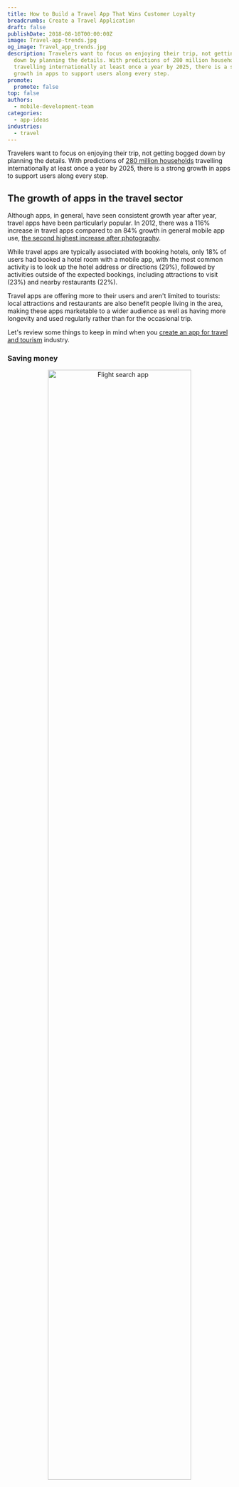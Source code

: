 ```yaml
---
title: How to Build a Travel App That Wins Customer Loyalty
breadcrumbs: Create a Travel Application
draft: false
publishDate: 2018-08-10T00:00:00Z
image: Travel-app-trends.jpg
og_image: Travel_app_trends.jpg
description: Travelers want to focus on enjoying their trip, not getting bogged
  down by planning the details. With predictions of 280 million households
  travelling internationally at least once a year by 2025, there is a strong
  growth in apps to support users along every step.
promote:
  promote: false
top: false
authors:
  - mobile-development-team
categories:
  - app-ideas
industries:
  - travel
---
```

Travelers want to focus on enjoying their trip, not getting bogged down by planning the details. With predictions of <a href="https://www.lonelyplanet.com/articles/international-travel-increase-next-decade" target="_blank">280 million households</a> travelling internationally at least once a year by 2025, there is a strong growth in apps to support users along every step.

## The growth of apps in the travel sector

Although apps, in general, have seen consistent growth year after year, travel apps have been particularly popular. In 2012, there was a 116% increase in travel apps compared to an 84% growth in general mobile app use, <a href="https://www.emarketer.com/Article/Travel-Apps-Lead-Industries-Usage-Growth/1009408" target="_blank">the second highest increase after photography</a>.

While travel apps are typically associated with booking hotels, only 18% of users had booked a hotel room with a mobile app, with the most common activity is to look up the hotel address or directions (29%), followed by activities outside of the expected bookings, including attractions to visit (23%) and nearby restaurants (22%).

Travel apps are offering more to their users and aren't limited to tourists: local attractions and restaurants are also benefit people living in the area, making these apps marketable to a wider audience as well as having more longevity and used regularly rather than for the occasional trip.

Let's review some things to keep in mind when you [create an app for travel and tourism](https://anadea.info/solutions/travel-app-development) industry.

### Saving money

<center><img src="https://cdn.dribbble.com/users/1091757/screenshots/3272854/flyapp.gif" alt="Flight search app" style="width: 80%;"/></center>

Traveling is expensive, and fluctuating deals mean that users often end up paying more if they book too early or too late, whether it's for flights, hotels, or excursions. Apps like <a href="https://www.hopper.com/" rel="nofollow" target="_blank">Hopper</a> analyze past and current flight trends to find the best time to book a flight, removing that indecision of when to buy a seat and saving money.

{{< advert >}}Related article: [Time to Innovate or How to Create a Viable Flight and Hotel Booking App](https://anadea.info/blog/time-to-innovate-or-how-to-create-a-viable-flight-and-hotel-booking-app){{< /advert >}}

### Offer something bigger and better

With such a broad market it's easy to get lost in the crush of comparable services. Booking giants Booking.com and Airbnb compete in a similar market with slightly different focuses: Booking.com has the largest collection of hotels, with almost 30 million listings in 136,035 destinations <a href="https://www.booking.com/content/about.en-gb.html" target="_blank">across 228 countries</a>.

<center><img src="https://cdn.dribbble.com/users/1091757/screenshots/4729512/untitled-1.gif" alt="Рotel search app" style="width: 80%;"/></center>

Booking.com has monopolized scope, offering unparalleled choices for travel for both work and tourism, and so its competitors provide alternative services, such as Airbnb that showcases tourist experiences as well as budget-friendly "spare rooms" rather than focusing exclusively on hotels, or Hotels.com that has a loyalty program to encourage return customers.

To <a href="https://anadea.info/blog/travel-agency-software" target="_blank">build a booking app</a> that can survive and thrive in a sea of similar competitors, travel app developers have to offer consumers some benefits that overrule those of alternatives. <a href="https://anadea.info/projects/ebookingservices" target="_blank">Tripaneer</a> combines experiences with accommodation to create a package holiday tailored to precisely what a traveler is looking for, whether that's an intense martial arts trip, a relaxing yoga retreat, or a romantic culinary getaway: travelers are planning experiences rather than simply booking a bed.

### Keep it organized

Once the trip is booked, the planning doesn't end there.

Crafting a home away from home is nerve-wracking when there are a hundred things to remember and once you're gone, you're gone – no turning the train around to go back for contact lenses. It's not enough for users to carry reservations on their phones: now the entire trip has to fit in the palm of their hand. Personal assistants like <a href="https://www.google.com/travel/" target="_blank">Google Trips</a> and <a href="https://www.tripit.com/" rel="nofollow" target="_blank">TripIt</a> keep travelers on track with a list of what to pack, booking confirmations, travel itineraries, and local recommendations – all of which can be saved for offline use for when there's no WiFi and to avoid roaming charges.

### Map out the journey, explore the destination

<center><img src="https://cdn.dribbble.com/users/760826/screenshots/3627805/map.gif" alt="Map views" style="width: 80%;"/></center>

Although it can be particularly enjoyable to explore the location on foot or by transport, sometimes travelers need a map to show them exactly where something is. This might be on the journey there – such as <a href="http://corporate.flio.com/" rel="nofollow" target="_blank">FLIO's</a> airport map and information – or once the traveller arrives by giving recommendations for activities nearby (with directions included, of course).

### Think outside the box

Getting to a destination is the stressful part of any trip, and travelers are looking for something to make their journey more pleasant. <a href="https://apps.apple.com/us/app/loungebuddy-lounge-access/id674176920" target="_blank">LoungeBuddy</a> is an app for checking into over 300 airport lounges – a little extra that might not have immediately sprung to mind but would be appreciated by consumers on any budget.

Instead of trying to beat well-established giants, companies can bring something new to the table by developing an app travelers might not have even known they needed, such as a <a href="http://products.wolframalpha.com/referenceapps/sunexposure.html" rel="nofollow" target="_blank">sun exposure app</a> that calculates how long users can stay in the sun until their next sunscreen top-up based on skin-type, UV index, and sun factor protection.

{{< advert >}}Related article: [The Hottest Trends in the Travel App Development](https://anadea.info/blog/hottest-trends-in-the-travel-app-development){{< /advert >}}

### Virtual reality

Apps don't have to be confined to the home screen: virtual and augmented reality has taken off in a big way over the past couple of years, with the industry <a href="https://tech.co/tourism-apps-primed-reshape-app-indusry-2016-01" rel="nofollow" target="_blank">projected</a> to generate over $120 billion in revenues by 2020.

In an effort to keep up with an industry that is coming to find travel agents obsolete, Thomas Cook has introduced "virtual holidays," a range of immersive virtual reality videos for consumers to "try before they buy." Thomas Cook reported a 190% uplift in people booking New York excursions <a href="http://visualise.com/case-study/thomas-cook-virtual-holiday" rel="nofollow" target="_blank">after trying the technology</a>. Premium apps like <a href="https://www.wikitude.com/" rel="nofollow" target="_blank">Wikitude</a> are bringing interactive content to destinations around the globe, making mobile phones a part of the travel experience.

### Personalize at every level

Travelers are <a href="https://www.thinkwithgoogle.com/consumer-insights/consumer-trends/age-of-assistance-travel-marketing/" target="_blank">no longer content with a one-size-fits-all approach</a>. Although an app must appeal to a wide range of users, its deliverables should be tailored to the individual. No trip is the same, and every app should support its users in having the perfect experience for them.

## Closing word

Need a professional advice on how to build a travel app? With our wide expertise in travel app development, we can help you build the app you dream of. Contact us today to discuss your project!

{{< ctabutton href="https://anadea.info/free-project-estimate" >}}Request a travel app quote{{< /ctabutton >}}

